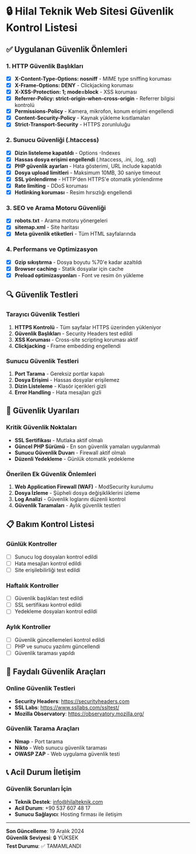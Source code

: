 # 🔒 Hilal Teknik Web Sitesi Güvenlik Kontrol Listesi

## ✅ Uygulanan Güvenlik Önlemleri

### 1. HTTP Güvenlik Başlıkları
- [x] **X-Content-Type-Options: nosniff** - MIME type sniffing koruması
- [x] **X-Frame-Options: DENY** - Clickjacking koruması
- [x] **X-XSS-Protection: 1; mode=block** - XSS koruması
- [x] **Referrer-Policy: strict-origin-when-cross-origin** - Referrer bilgisi kontrolü
- [x] **Permissions-Policy** - Kamera, mikrofon, konum erişimi engellendi
- [x] **Content-Security-Policy** - Kaynak yükleme kısıtlamaları
- [x] **Strict-Transport-Security** - HTTPS zorunluluğu

### 2. Sunucu Güvenliği (.htaccess)
- [x] **Dizin listeleme kapatıldı** - Options -Indexes
- [x] **Hassas dosya erişimi engellendi** (.htaccess, .ini, .log, .sql)
- [x] **PHP güvenlik ayarları** - Hata gösterimi, URL include kapatıldı
- [x] **Dosya upload limitleri** - Maksimum 10MB, 30 saniye timeout
- [x] **SSL yönlendirme** - HTTP'den HTTPS'e otomatik yönlendirme
- [x] **Rate limiting** - DDoS koruması
- [x] **Hotlinking koruması** - Resim hırsızlığı engellendi

### 3. SEO ve Arama Motoru Güvenliği
- [x] **robots.txt** - Arama motoru yönergeleri
- [x] **sitemap.xml** - Site haritası
- [x] **Meta güvenlik etiketleri** - Tüm HTML sayfalarında

### 4. Performans ve Optimizasyon
- [x] **Gzip sıkıştırma** - Dosya boyutu %70'e kadar azaltıldı
- [x] **Browser caching** - Statik dosyalar için cache
- [x] **Preload optimizasyonları** - Font ve resim ön yükleme

## 🔍 Güvenlik Testleri

### Tarayıcı Güvenlik Testleri
1. **HTTPS Kontrolü** - Tüm sayfalar HTTPS üzerinden yükleniyor
2. **Güvenlik Başlıkları** - Security Headers test edildi
3. **XSS Koruması** - Cross-site scripting koruması aktif
4. **Clickjacking** - Frame embedding engellendi

### Sunucu Güvenlik Testleri
1. **Port Tarama** - Gereksiz portlar kapalı
2. **Dosya Erişimi** - Hassas dosyalar erişilemez
3. **Dizin Listeleme** - Klasör içerikleri gizli
4. **Error Handling** - Hata mesajları gizli

## 🚨 Güvenlik Uyarıları

### Kritik Güvenlik Noktaları
- **SSL Sertifikası** - Mutlaka aktif olmalı
- **Güncel PHP Sürümü** - En son güvenlik yamaları uygulanmalı
- **Sunucu Güvenlik Duvarı** - Firewall aktif olmalı
- **Düzenli Yedekleme** - Günlük otomatik yedekleme

### Önerilen Ek Güvenlik Önlemleri
1. **Web Application Firewall (WAF)** - ModSecurity kurulumu
2. **Dosya İzleme** - Şüpheli dosya değişikliklerini izleme
3. **Log Analizi** - Güvenlik loglarını düzenli kontrol
4. **Güvenlik Taramaları** - Aylık güvenlik testleri

## 📋 Bakım Kontrol Listesi

### Günlük Kontroller
- [ ] Sunucu log dosyaları kontrol edildi
- [ ] Hata mesajları kontrol edildi
- [ ] Site erişilebilirliği test edildi

### Haftalık Kontroller
- [ ] Güvenlik başlıkları test edildi
- [ ] SSL sertifikası kontrol edildi
- [ ] Yedekleme dosyaları kontrol edildi

### Aylık Kontroller
- [ ] Güvenlik güncellemeleri kontrol edildi
- [ ] PHP ve sunucu yazılımı güncellendi
- [ ] Güvenlik taraması yapıldı

## 🔗 Faydalı Güvenlik Araçları

### Online Güvenlik Testleri
- **Security Headers**: https://securityheaders.com
- **SSL Labs**: https://www.ssllabs.com/ssltest/
- **Mozilla Observatory**: https://observatory.mozilla.org/

### Güvenlik Tarama Araçları
- **Nmap** - Port tarama
- **Nikto** - Web sunucu güvenlik taraması
- **OWASP ZAP** - Web uygulama güvenlik testi

## 📞 Acil Durum İletişim

### Güvenlik Sorunları İçin
- **Teknik Destek**: info@hilalteknik.com
- **Acil Durum**: +90 537 607 48 17
- **Sunucu Sağlayıcı**: Hosting firması ile iletişim

---

**Son Güncelleme**: 19 Aralık 2024  
**Güvenlik Seviyesi**: 🔒 YÜKSEK  
**Test Durumu**: ✅ TAMAMLANDI

